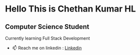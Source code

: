 Hello This is Chethan Kumar HL
=====

Computer Science Student
--

Currently learning Full Stack Development

>
- 📫 Reach me on linkedin : [Linkedin](www.linkedin.com/in/chethankumarhl)



